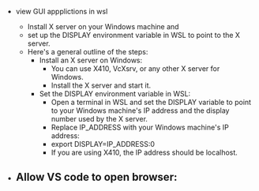 - view GUI appplictions in wsl
  - Install X server on your Windows machine and 
  - set up the DISPLAY environment variable in WSL to point to the X server. 
  - Here's a general outline of the steps:
    - Install an X server on Windows:
      - You can use X410, VcXsrv, or any other X server for Windows.
      - Install the X server and start it. 
    - Set the DISPLAY environment variable in WSL:
      - Open a terminal in WSL and set the DISPLAY variable to point to your Windows machine's IP address and the display number used by the X server. 
      - Replace IP_ADDRESS with your Windows machine's IP address:
      - export DISPLAY=IP_ADDRESS:0 
      - If you are using X410, the IP address should be localhost.

- Allow VS code to open browser:
  - 